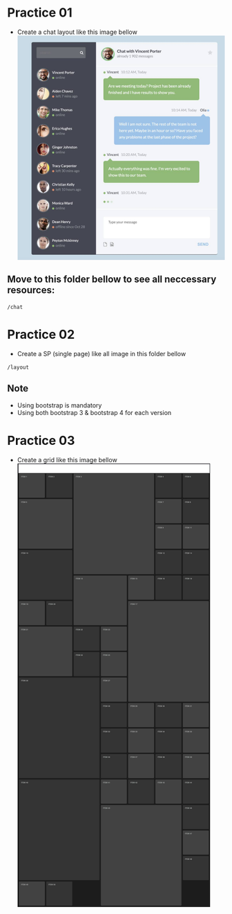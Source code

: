 # Practice 01
- Create a chat layout like this image bellow
![](./chat/layout.jpg "")

## Move to this folder bellow to see all neccessary resources:
```
/chat
```

# Practice 02
- Create a SP (single page) like all image in this folder bellow
```
/layout
```

## Note
- Using bootstrap is mandatory
- Using both bootstrap 3 & bootstrap 4 for each version

# Practice 03
- Create a grid like this image bellow
![](./grid/grid.jpg "")

